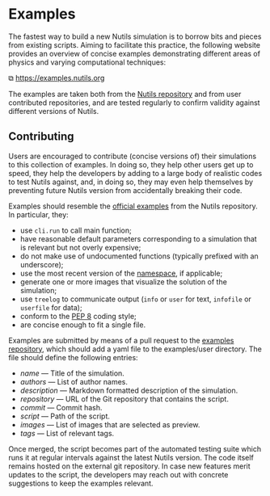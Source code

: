 # Examples

The fastest way to build a new Nutils simulation is to borrow bits and pieces
from existing scripts. Aiming to facilitate this practice, the following
website provides an overview of concise examples demonstrating different areas
of physics and varying computational techniques:

⧉ <https://examples.nutils.org>

The examples are taken both from the [Nutils
repository](https://github.com/evalf/nutils) and from user contributed
repositories, and are tested regularly to confirm validity against different
versions of Nutils.

## Contributing

Users are encouraged to contribute (concise versions of) their simulations to
this collection of examples. In doing so, they help other users get up to
speed, they help the developers by adding to a large body of realistic codes to
test Nutils against, and, in doing so, they may even help themselves by
preventing future Nutils version from accidentally breaking their code.

Examples should resemble the [official
examples](https://github.com/evalf/nutils/tree/master/examples) from the Nutils
repository. In particular, they:
- use `cli.run` to call main function;
- have reasonable default parameters corresponding to a simulation that is relevant but not overly expensive;
- do not make use of undocumented functions (typically prefixed with an underscore);
- use the most recent version of the [namespace](https://nutils.org/tutorial-namespace.html), if applicable;
- generate one or more images that visualize the solution of the simulation;
- use `treelog` to communicate output (`info` or `user` for text, `infofile` or `userfile` for data);
- conform to the [PEP 8](https://peps.python.org/pep-0008/) coding style;
- are concise enough to fit a single file.

Examples are submitted by means of a pull request to the [examples
repository](https://github.com/evalf/nutils-website), which should add a yaml
file to the examples/user directory. The file should define the following
entries:

- *name* — Title of the simulation.
- *authors* — List of author names.
- *description* — Markdown formatted description of the simulation.
- *repository* — URL of the Git repository that contains the script.
- *commit* — Commit hash.
- *script* — Path of the script.
- *images* — List of images that are selected as preview.
- *tags* — List of relevant tags.

Once merged, the script becomes part of the automated testing suite which runs
it at regular intervals against the latest Nutils version. The code itself
remains hosted on the external git repository. In case new features merit
updates to the script, the developers may reach out with concrete suggestions
to keep the examples relevant.
